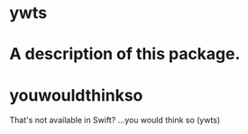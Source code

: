 # ywts

A description of this package.
=======
# youwouldthinkso
That's not available in Swift? ...you would think so (ywts)
